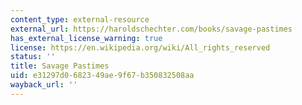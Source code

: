 ```yaml
---
content_type: external-resource
external_url: https://haroldschechter.com/books/savage-pastimes
has_external_license_warning: true
license: https://en.wikipedia.org/wiki/All_rights_reserved
status: ''
title: Savage Pastimes
uid: e31297d0-6823-49ae-9f67-b350832508aa
wayback_url: ''
---
```

